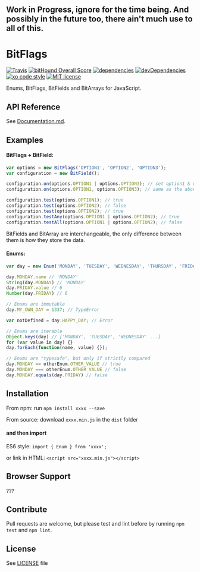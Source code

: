 ## Work in Progress, ignore for the time being. And possibly in the future too, there ain't much use to all of this.

# BitFlags

[![Travis](https://img.shields.io/travis/easyfuckingpeasy/BitFlags.svg)](https://travis-ci.org/easyfuckingpeasy/BitFlags)
[![bitHound Overall Score](https://www.bithound.io/github/easyfuckingpeasy/BitFlags/badges/score.svg)](https://www.bithound.io/github/easyfuckingpeasy/LiveCoding.tv-Notifier)
[![dependencies](https://david-dm.org/easyfuckingpeasy/BitFlags.svg)](https://david-dm.org/easyfuckingpeasy/BitFlags)
[![devDependencies](https://david-dm.org/easyfuckingpeasy/BitFlags/dev-status.svg)](https://david-dm.org/easyfuckingpeasy/BitFlags)
[![xo code style](https://img.shields.io/badge/code%20style-%20XO-67d5c5.svg)](https://github.com/sindresorhus/xo)
[![MIT license](https://img.shields.io/github/license/easyfuckingpeasy/BitFlags.svg)](https://github.com/easyfuckingpeasy/BitFlags/blob/master/LICENSE)

Enums, BitFlags, BitFields and BitArrays for JavaScript.

## API Reference
See [Documentation.md](/Docs.md).

## Examples
#### BitFlags + BitField:
```js
var options = new BitFlags('OPTION1', 'OPTION2', 'OPTION3');
var configuration = new BitField();

configuration.on(options.OPTION1 | options.OPTION3); // set option1 & option3 bits to true
configuration.on(options.OPTION1, options.OPTION3); // same as the above

configuration.test(options.OPTION1); // true
configuration.test(options.OPTION2); // false
configuration.test(options.OPTION2); // true
configuration.testAny(options.OPTION1 | options.OPTION2); // true
configuration.testAll(options.OPTION1 | options.OPTION2); // false
```
BitFields and BitArray are interchangeable, the only difference between them is how they store the data.

#### Enums:
```js
var day = new Enum('MONDAY', 'TUESDAY', 'WEDNESDAY', 'THURSDAY', 'FRIDAY', 'SATURDAY', 'SUNDAY');

day.MONDAY.name // 'MONDAY'
String(day.MONDAY) // 'MONDAY'
day.FRIDAY.value // 6
Number(day.FRIDAY) // 6

// Enums are immutable
day.MY_OWN_DAY = 1337; // TypeError

var notDefined = day.HAPPY_DAY; // Error

// Enums are iterable
Object.keys(day) // ['MONDAY', 'TUESDAY', 'WEDNESDAY' ...]
for (var value in day) {}
day.forEach(function(name, value) {});

// Enums are "typesafe", but only if strictly compared
day.MONDAY == otherEnum.OTHER_VALUE // true
day.MONDAY === otherEnum.OTHER_VALUE // false
day.MONDAY.equals(day.FRIDAY) // false
```

## Installation
From npm: run `npm install xxxx --save`

From source: download `xxxx.min.js` in the `dist` folder

#### and then import
ES6 style: `import { Enum } from 'xxxx';`

or link in HTML: `<script src="xxxx.min.js"></script>`

## Browser Support
???

## Contribute
Pull requests are welcome, but please test and lint before by running `npm test` and `npm lint`.

## License
See [LICENSE](/LICENSE) file
